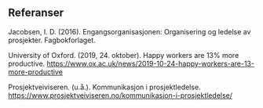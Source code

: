 ## Referanser

Jacobsen, I. D. (2016). Engangsorganisasjonen: Organisering og ledelse av prosjekter. Fagbokforlaget.

University of Oxford. (2019, 24. oktober). Happy workers are 13% more productive. https://www.ox.ac.uk/news/2019-10-24-happy-workers-are-13-more-productive

Prosjektveiviseren. (u.å.). Kommunikasjon i prosjektledelse. https://www.prosjektveiviseren.no/kommunikasjon-i-prosjektledelse/
